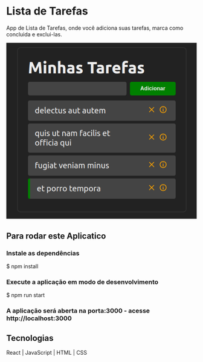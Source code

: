 # Lista de Tarefas 

App de Lista de Tarefas, onde você adiciona suas tarefas, marca como concluida e exclui-las.

![alt text](https://github.com/Jefersoncf/lista-tarefa-react/blob/main/Captura%20de%20tela%20de%202022-02-19%2010-14-58.png)


## Para rodar este Aplicatico

### Instale as dependências
$ npm install

### Execute a aplicação em modo de desenvolvimento
$ npm run start

### A aplicação será aberta na porta:3000 - acesse http://localhost:3000

## Tecnologias
React |
JavaScript |
HTML |
CSS


